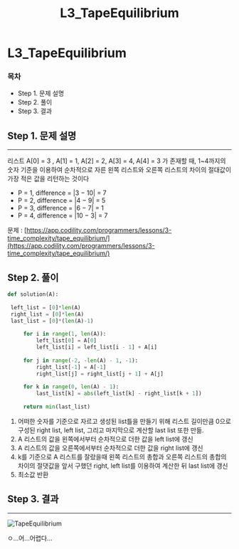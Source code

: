 ﻿---  
title:  "L3_TapeEquilibrium"  
  
categories:  
 - Codility
tags:  
 - Study, Codility
 
---

# L3_TapeEquilibrium
### 목차

-  Step 1. 문제 설명
-  Step 2. 풀이
-  Step 3. 결과

## Step 1. 문제 설명
---
리스트 A[0] = 3 , A[1] = 1,  A[2] = 2,  A[3] = 4,  A[4] = 3 가 존재할 때, 
1~4까지의 숫자 기준을 이용하여 순차적으로 자른 왼쪽 리스트와 오른쪽 리스트의 차이의 절대값이 가장 적은 값을 리턴하는 것이다

-   P = 1, difference = |3 − 10| = 7       
-   P = 2, difference = |4 − 9| = 5    
-   P = 3, difference = |6 − 7| = 1  
-   P = 4, difference = |10 − 3| = 7  

문제 : 
[https://app.codility.com/programmers/lessons/3-time_complexity/tape_equilibrium/](https://app.codility.com/programmers/lessons/3-time_complexity/tape_equilibrium/)

## Step 2. 풀이

```python
def solution(A):  
  
 left_list = [0]*len(A)  
 right_list = [0]*len(A)  
 last_list = [0]*(len(A)-1)  
  
	 for i in range(1, len(A)):  
	     left_list[0] = A[0]  
	     left_list[i] = left_list[i - 1] + A[i]
       
     for j in range(-2, -len(A) - 1, -1):  
	     right_list[-1] = A[-1]  
	     right_list[j] = right_list[j + 1] + A[j]
       
     for k in range(0, len(A) - 1):  
         last_list[k] = abs(left_list[k] - right_list[k + 1])  
  
     return min(last_list)
```
1. 어떠한 숫자를 기준으로 자르고 생성된 list틀을 만들기 위해 리스트 길이만큼 0으로 구성된 right list, left list, 그리고 마지막으로 계산할 last list 또한 만듦.
2. A 리스트의 값을 왼쪽에서부터 순차적으로 더한 값을 left list에 갱신
3. A 리스트의 값을 오른쪽에서부터 순차적으로 더한 값을 right list에 갱신
4. k를 기준으로 A 리스트를 잘랐을때 왼쪽 리스트의 총합과 오른쪽 리스트의 총합의 차이의 절댓값을 앞서 구했던 right, left list를 이용하여 계산한 뒤 last list에 갱신
5. 최소값 반환


## Step 3. 결과
----

![TapeEquilibrium](https://user-images.githubusercontent.com/59912557/76530460-1a39a680-64b7-11ea-9d19-e44a7c49c7ff.PNG)

ㅇ...어...어렵다...

